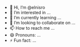 - 👋 Hi, I’m @elnisro
- 👀 I’m interested in ...
- 🌱 I’m currently learning ...
- 💞️ I’m looking to collaborate on ...
- 📫 How to reach me ...
- 😄 Pronouns: ...
- ⚡ Fun fact: ...

<!---
elnisro/elnisro is a ✨ special ✨ repository because its `README.md` (this file) appears on your GitHub profile.
You can click the Preview link to take a look at your changes.
--->
